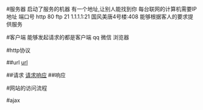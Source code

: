 #服务器
启动了服务的机器
有一个地址,让别人能找到你
    每台联网的计算机需要IP地址
    端口号
    http 80
    ftp 21
    1.1.1.1:21
    国风美唐4号楼:408
能够根据客人的要求提供服务

#客户端
 能够发起请求的都是客户端
 qq 微信 浏览器

#http协议

##url
[url](http://7xjf2l.com2.z0.glb.qiniucdn.com/url.jpg)

##请求
[请求响应](http://7xjf2l.com2.z0.glb.qiniucdn.com/request.jpg)
##响应


#网站的访问流程

#ajax


